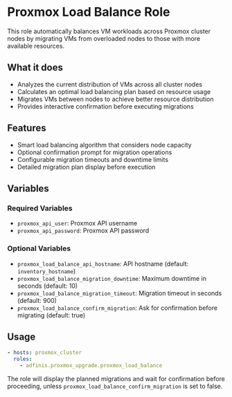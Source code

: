 # Proxmox Load Balance Role

This role automatically balances VM workloads across Proxmox cluster nodes by migrating VMs from overloaded nodes to those with more available resources.

## What it does

- Analyzes the current distribution of VMs across all cluster nodes
- Calculates an optimal load balancing plan based on resource usage
- Migrates VMs between nodes to achieve better resource distribution
- Provides interactive confirmation before executing migrations

## Features

- Smart load balancing algorithm that considers node capacity
- Optional confirmation prompt for migration operations
- Configurable migration timeouts and downtime limits
- Detailed migration plan display before execution

## Variables

### Required Variables
- `proxmox_api_user`: Proxmox API username
- `proxmox_api_password`: Proxmox API password

### Optional Variables
- `proxmox_load_balance_api_hostname`: API hostname (default: `inventory_hostname`)
- `proxmox_load_balance_migration_downtime`: Maximum downtime in seconds (default: 10)
- `proxmox_load_balance_migration_timeout`: Migration timeout in seconds (default: 900)
- `proxmox_load_balance_confirm_migration`: Ask for confirmation before migrating (default: true)

## Usage

```yaml
- hosts: proxmox_cluster
  roles:
    - adfinis.proxmox_upgrade.proxmox_load_balance
```

The role will display the planned migrations and wait for confirmation before proceeding, unless `proxmox_load_balance_confirm_migration` is set to false.
